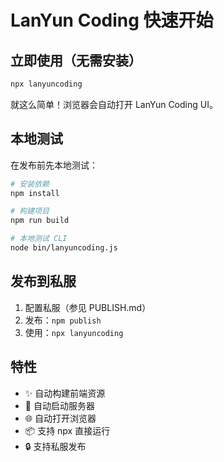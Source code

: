 # LanYun Coding 快速开始

## 立即使用（无需安装）

```bash
npx lanyuncoding
```

就这么简单！浏览器会自动打开 LanYun Coding UI。

## 本地测试

在发布前先本地测试：

```bash
# 安装依赖
npm install

# 构建项目
npm run build

# 本地测试 CLI
node bin/lanyuncoding.js
```

## 发布到私服

1. 配置私服（参见 PUBLISH.md）
2. 发布：`npm publish`
3. 使用：`npx lanyuncoding`

## 特性

- ✨ 自动构建前端资源
- 🚀 自动启动服务器
- 🌐 自动打开浏览器
- 📦 支持 npx 直接运行
- 🔒 支持私服发布